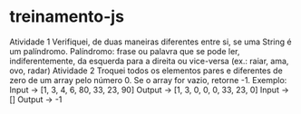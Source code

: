 # treinamento-js
Atividade 1 Verifiquei, de duas maneiras diferentes entre si, se uma String é um palíndromo.  Palíndromo: frase ou palavra que se pode ler, indiferentemente, da esquerda para a direita ou vice-versa (ex.: raiar, ama, ovo, radar)  Atividade 2 Troquei todos os elementos pares e diferentes de zero de um array pelo número 0. Se o array for vazio, retorne -1.  Exemplo: Input -> [1, 3, 4, 6, 80, 33, 23, 90]  Output -> [1, 3, 0, 0, 0, 33, 23, 0]  Input -> []  Output -> -1
